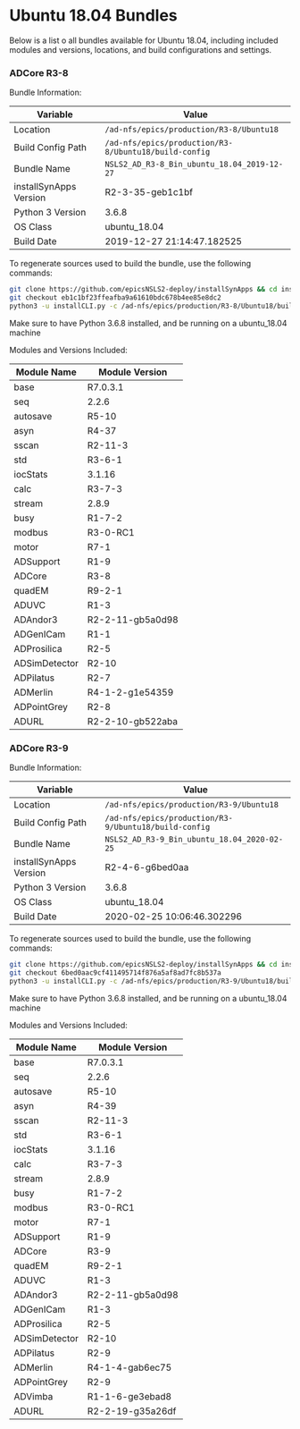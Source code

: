 # Ubuntu 18.04 Bundles

Below is a list o all bundles available for Ubuntu 18.04, including included modules and versions, locations, and build configurations and settings.

### ADCore R3-8

Bundle Information:

Variable|Value
------|--------
Location|`/ad-nfs/epics/production/R3-8/Ubuntu18`
Build Config Path|`/ad-nfs/epics/production/R3-8/Ubuntu18/build-config`
Bundle Name|`NSLS2_AD_R3-8_Bin_ubuntu_18.04_2019-12-27`
installSynApps Version|R2-3-35-geb1c1bf
Python 3 Version|3.6.8
OS Class|ubuntu_18.04
Build Date|2019-12-27 21:14:47.182525

To regenerate sources used to build the bundle, use the following commands:
```bash
git clone https://github.com/epicsNSLS2-deploy/installSynApps && cd installSynApps
git checkout eb1c1bf23ffeafba9a61610bdc678b4ee85e8dc2
python3 -u installCLI.py -c /ad-nfs/epics/production/R3-8/Ubuntu18/build-config -p
```
Make sure to have Python 3.6.8 installed, and be running on a ubuntu_18.04 machine

Modules and Versions Included:

Module Name|Module Version
-------|----------
base|R7.0.3.1
seq|2.2.6
autosave|R5-10
asyn|R4-37
sscan|R2-11-3
std|R3-6-1
iocStats|3.1.16
calc|R3-7-3
stream|2.8.9
busy|R1-7-2
modbus|R3-0-RC1
motor|R7-1
ADSupport|R1-9
ADCore|R3-8
quadEM|R9-2-1
ADUVC|R1-3
ADAndor3|R2-2-11-gb5a0d98
ADGenICam|R1-1
ADProsilica|R2-5
ADSimDetector|R2-10
ADPilatus|R2-7
ADMerlin|R4-1-2-g1e54359
ADPointGrey|R2-8
ADURL|R2-2-10-gb522aba


### ADCore R3-9

Bundle Information:

Variable|Value
------|--------
Location|`/ad-nfs/epics/production/R3-9/Ubuntu18`
Build Config Path|`/ad-nfs/epics/production/R3-9/Ubuntu18/build-config`
Bundle Name|`NSLS2_AD_R3-9_Bin_ubuntu_18.04_2020-02-25`
installSynApps Version|R2-4-6-g6bed0aa
Python 3 Version|3.6.8
OS Class|ubuntu_18.04
Build Date|2020-02-25 10:06:46.302296

To regenerate sources used to build the bundle, use the following commands:
```bash
git clone https://github.com/epicsNSLS2-deploy/installSynApps && cd installSynApps
git checkout 6bed0aac9cf411495714f876a5af8ad7fc8b537a
python3 -u installCLI.py -c /ad-nfs/epics/production/R3-9/Ubuntu18/build-config -p
```
Make sure to have Python 3.6.8 installed, and be running on a ubuntu_18.04 machine

Modules and Versions Included:

Module Name|Module Version
-------|----------
base|R7.0.3.1
seq|2.2.6
autosave|R5-10
asyn|R4-39
sscan|R2-11-3
std|R3-6-1
iocStats|3.1.16
calc|R3-7-3
stream|2.8.9
busy|R1-7-2
modbus|R3-0-RC1
motor|R7-1
ADSupport|R1-9
ADCore|R3-9
quadEM|R9-2-1
ADUVC|R1-3
ADAndor3|R2-2-11-gb5a0d98
ADGenICam|R1-3
ADProsilica|R2-5
ADSimDetector|R2-10
ADPilatus|R2-9
ADMerlin|R4-1-4-gab6ec75
ADPointGrey|R2-9
ADVimba|R1-1-6-ge3ebad8
ADURL|R2-2-19-g35a26df


